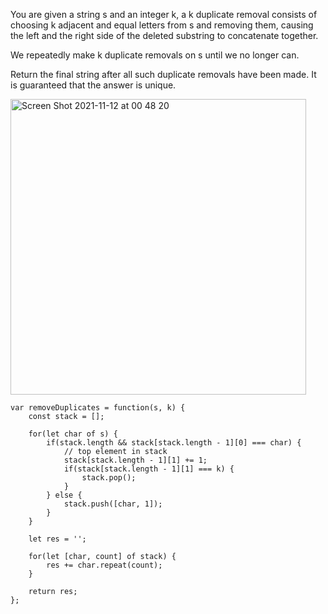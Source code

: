 You are given a string s and an integer k, a k duplicate removal consists of choosing k adjacent and equal letters from s and removing them, causing the left and the right side of the deleted substring to concatenate together.

We repeatedly make k duplicate removals on s until we no longer can.

Return the final string after all such duplicate removals have been made. It is guaranteed that the answer is unique.

<img width="473" alt="Screen Shot 2021-11-12 at 00 48 20" src="https://user-images.githubusercontent.com/37787994/141429888-59949d61-19e7-416e-85fd-950796b53fa0.png">

```JS
var removeDuplicates = function(s, k) {
    const stack = [];
    
    for(let char of s) {
        if(stack.length && stack[stack.length - 1][0] === char) {
            // top element in stack
            stack[stack.length - 1][1] += 1;
            if(stack[stack.length - 1][1] === k) {
                stack.pop();
            }
        } else {
            stack.push([char, 1]);
        }
    }
    
    let res = '';
    
    for(let [char, count] of stack) {
        res += char.repeat(count);
    }
    
    return res;
};
```
